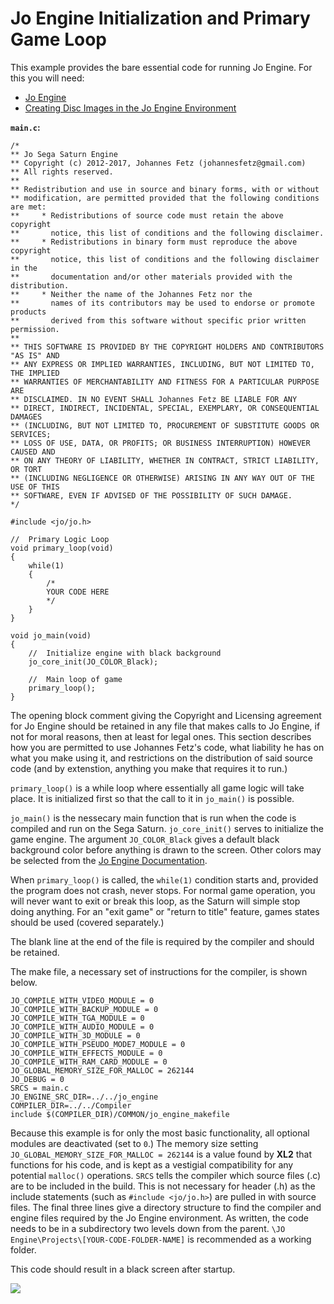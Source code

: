 # Jo Engine Initialization and Primary Game Loop

This example provides the bare essential code for running Jo Engine. For this you will need:
- [Jo Engine](../Jo_Engine.md)
- [Creating Disc Images in the Jo Engine Environment](../Creating_Disc_Images_in_the_Jo_Engine_Environment/page.md)

**```main.c```:**
```
/*
** Jo Sega Saturn Engine
** Copyright (c) 2012-2017, Johannes Fetz (johannesfetz@gmail.com)
** All rights reserved.
**
** Redistribution and use in source and binary forms, with or without
** modification, are permitted provided that the following conditions are met:
**     * Redistributions of source code must retain the above copyright
**       notice, this list of conditions and the following disclaimer.
**     * Redistributions in binary form must reproduce the above copyright
**       notice, this list of conditions and the following disclaimer in the
**       documentation and/or other materials provided with the distribution.
**     * Neither the name of the Johannes Fetz nor the
**       names of its contributors may be used to endorse or promote products
**       derived from this software without specific prior written permission.
**
** THIS SOFTWARE IS PROVIDED BY THE COPYRIGHT HOLDERS AND CONTRIBUTORS "AS IS" AND
** ANY EXPRESS OR IMPLIED WARRANTIES, INCLUDING, BUT NOT LIMITED TO, THE IMPLIED
** WARRANTIES OF MERCHANTABILITY AND FITNESS FOR A PARTICULAR PURPOSE ARE
** DISCLAIMED. IN NO EVENT SHALL Johannes Fetz BE LIABLE FOR ANY
** DIRECT, INDIRECT, INCIDENTAL, SPECIAL, EXEMPLARY, OR CONSEQUENTIAL DAMAGES
** (INCLUDING, BUT NOT LIMITED TO, PROCUREMENT OF SUBSTITUTE GOODS OR SERVICES;
** LOSS OF USE, DATA, OR PROFITS; OR BUSINESS INTERRUPTION) HOWEVER CAUSED AND
** ON ANY THEORY OF LIABILITY, WHETHER IN CONTRACT, STRICT LIABILITY, OR TORT
** (INCLUDING NEGLIGENCE OR OTHERWISE) ARISING IN ANY WAY OUT OF THE USE OF THIS
** SOFTWARE, EVEN IF ADVISED OF THE POSSIBILITY OF SUCH DAMAGE.
*/

#include <jo/jo.h>

//  Primary Logic Loop
void primary_loop(void)
{
	while(1)
	{
		/*
		YOUR CODE HERE
		*/
	}
}

void jo_main(void)
{
	//  Initialize engine with black background
	jo_core_init(JO_COLOR_Black);	

	//	Main loop of game
	primary_loop();	
}

```

The opening block comment giving the Copyright and Licensing agreement for Jo Engine should be retained in any file that makes calls to Jo Engine, if not for moral reasons, then at least for legal ones. This section describes how you are permitted to use Johannes Fetz's code, what liability he has on what you make using it, and restrictions on the distribution of said source code (and by extenstion, anything you make that requires it to run.)

```primary_loop()``` is a while loop where essentially all game logic will take place. It is initialized first so that the call to it in  ```jo_main()``` is possible.

```jo_main()``` is the nessecary main function that is run when the code is compiled and run on the Sega Saturn. ```jo_core_init()``` serves to initialize the game engine. The argument ```JO_COLOR_Black``` gives a default black background color before anything is drawn to the screen. Other colors may be selected from the [Jo Engine Documentation](https://www.jo-engine.orgdoxygen/files.html).

When ```primary_loop()``` is called, the ```while(1)``` condition starts and, provided the program does not crash, never stops. For normal game operation, you will never want to exit or break this loop, as the Saturn will simple stop doing anything. For an "exit game" or "return to title" feature, games states should be used (covered separately.)

The blank line at the end of the file is required by the compiler and should be retained.

The make file, a necessary set of instructions for the compiler, is shown below.

```
JO_COMPILE_WITH_VIDEO_MODULE = 0
JO_COMPILE_WITH_BACKUP_MODULE = 0
JO_COMPILE_WITH_TGA_MODULE = 0
JO_COMPILE_WITH_AUDIO_MODULE = 0
JO_COMPILE_WITH_3D_MODULE = 0
JO_COMPILE_WITH_PSEUDO_MODE7_MODULE = 0
JO_COMPILE_WITH_EFFECTS_MODULE = 0
JO_COMPILE_WITH_RAM_CARD_MODULE = 0
JO_GLOBAL_MEMORY_SIZE_FOR_MALLOC = 262144
JO_DEBUG = 0
SRCS = main.c
JO_ENGINE_SRC_DIR=../../jo_engine
COMPILER_DIR=../../Compiler
include $(COMPILER_DIR)/COMMON/jo_engine_makefile
```

Because this example is for only the most basic functionality, all optional modules are deactivated (set to ```0```.) The memory size setting ```JO_GLOBAL_MEMORY_SIZE_FOR_MALLOC = 262144``` is a value found by **XL2** that functions for his code, and is kept as a vestigial compatibility for any potential ```malloc()``` operations. ```SRCS``` tells the compiler which source files (.c) are to be included in the build. This is not necessary for header (.h) as the include statements (such as ```#include <jo/jo.h>```) are pulled in with source files. The final three lines give a directory structure to find the compiler and engine files required by the Jo Engine environment. As written, the code needs to be in a subdirectory two levels down from the parent. ```\JO Engine\Projects\[YOUR-CODE-FOLDER-NAME]``` is recommended as a working folder.

This code should result in a black screen after startup.

<img src="img1.jpg"/>

